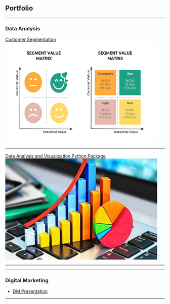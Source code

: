 ## Portfolio

---

### Data Analysis 

[Customer Segmentation](https://tamer-george.github.io/CustomerData/)
<img src="images/Customer-segmentation.png?raw=true"/>

---
[Data Analysis and Visualization Python Package](https://tamer-george.github.io/docs/_build/html/index.html)
<img src="images/dataanalysis.jpg?raw=true"/>

---


---

### Digital Marketing 

- [DM Presentation](/pdf/DM%202018-Final%20Presentation.pdf)


---





